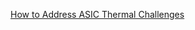 [How to Address ASIC Thermal Challenges](https://hogonext.com/how-to-address-asic-thermal-challenges/)
